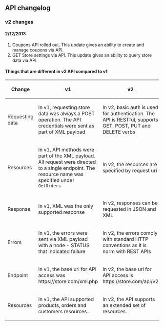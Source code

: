 ## API changelog

### v2 changes
#### 2/12/2013
1. Coupons API rolled out. This update gives an ability to create and manage coupons via API.
2. GET Store settings via API. This update gives an ability to query store data via API.

#### Things that are different in v2 API compared to v1

<table class="table table-bordered"><thead><tr >
<th  data-column="0"><div ><p> Change </p></div></th>
<th  data-column="1"><div ><p> v1 </p></div></th>
<th  data-column="2"><div ><p> v2 </p></div></th>

</tr></thead><tbody>

<tr>
<td ><p> Requesting data  </p></td>
<td ><p> In v1, requesting store data was always a POST operation. The API credentials were sent as part of XML payload</p></td>
<td ><p> In v2, basic auth is used for authentication. The API is RESTful, supports GET, POST, PUT and DELETE verbs</p></td>
</tr>

<tr>
<td ><p> Resources </p></td>
<td ><p> In v1, API methods were part of the XML payload. All request were directed to a single endpoint. The resource name was specified under <code> <requestmethod>GetOrders</requestmethod></code></p></td>
<td ><p> In v2, the resources are specified by request uri</p></td>
</tr>

<tr>
<td ><p> Response </p></td>
<td ><p> In v1, XML was the only supported response</code></p></td>
<td ><p> In v2, responses can be requested in JSON and XML</p></td>
</tr>

<tr>
<td ><p> Errors </p></td>
<td ><p> In v1, the errors were sent via XML payload with a node - STATUS that indicated failure</p></td>
<td ><p> In v2, the errors comply with standard HTTP conventions as it is norm with REST APIs</p></td>
</tr>

<tr>
<td ><p> Endpoint </p></td>
<td ><p> In v1, the base url for API access was https://store.com/xml.php</p></td>
<td ><p> In v2, the base url for API access is https://store.com/api/v2</p></td>
</tr>

<tr>
<td ><p> Resources </p></td>
<td ><p> In v1, the API supported products, orders and customers resources.</p></td>
<td ><p> In v2, the API supports an extended set of resources.</p></td>
</tr>

</tbody></table>